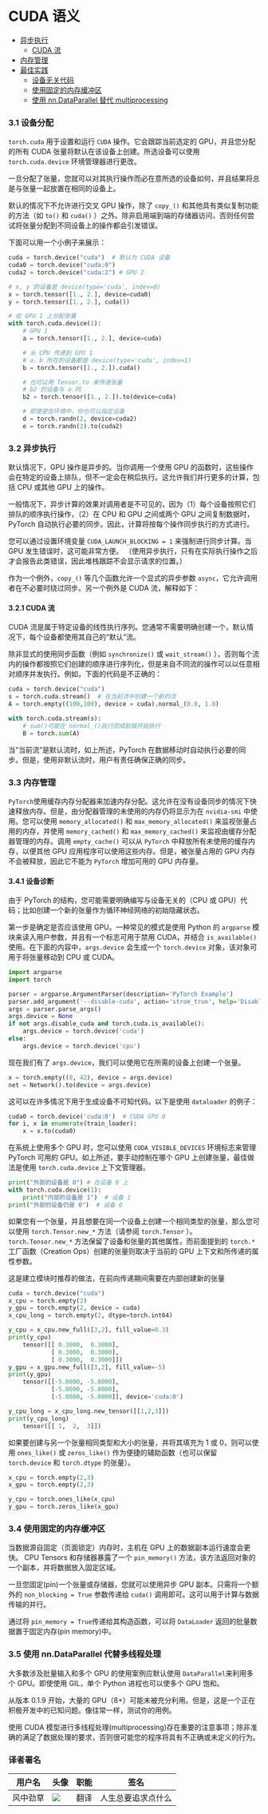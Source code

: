 # CUDA 语义

*   [异步执行](#asynchronous-execution)
    *   [CUDA 流](#cuda-streams)
*   [内存管理](#memory-management)
*   [最佳实践](#best-practices)
    *   [设备无关代码](#device-agnostic-code)
    *   [使用固定的内存缓冲区](#use-pinned-memory-buffers)
    *   [使用 nn.DataParallel 替代 multiprocessing](#use-nn-dataparallel-instead-of-multiprocessing)

### 3.1 设备分配

`torch.cuda` 用于设置和运行 `CUDA` 操作。它会跟踪当前选定的 GPU，并且您分配的所有 CUDA 张量将默认在该设备上创建。所选设备可以使用 `torch.cuda.device` 环境管理器进行更改。

一旦分配了张量，您就可以对其执行操作而必在意所选的设备如何，并且结果将总是与张量一起放置在相同的设备上。

默认的情况下不允许进行交叉 GPU 操作，除了 `copy_()` 和其他具有类似复制功能的方法（如 `to()` 和 `cuda()` ）之外。除非启用端到端的存储器访问，否则任何尝试将张量分配到不同设备上的操作都会引发错误。

下面可以用一个小例子来展示：

```py
cuda = torch.device("cuda")  # 默认为 CUDA 设备
cuda0 = torch.device("cuda:0")
cuda2 = torch.device("cuda:2") # GPU 2

# x, y 的设备是 device(type='cuda', index=0)
x = torch.tensor([1., 2.], device=cuda0)
y = torch.tensor([1., 2.], cuda())

# 在 GPU 1 上分配张量
with torch.cuda.device(1):
    # GPU 1
    a = torch.tensor([1., 2.], device=cuda)

    # 从 CPU 传递到 GPU 1
    # a、b 所在的设备都是 device(type='cuda', index=1)
    b = torch.tensor([1., 2.]).cuda()

    # 也可以用 Tensor.to 来传递张量
    # b2 的设备与 a 同
    b2 = torch.tensor([1., 2.]).to(device=cuda)

    # 即使是在环境中，你也可以指定设备
    d = torch.randn(2, device=cuda2)
    e = torch.randn(2).to(cuda2) 
```

### 3.2 异步执行

默认情况下，GPU 操作是异步的。当你调用一个使用 GPU 的函数时，这些操作会在特定的设备上排队，但不一定会在稍后执行。这允许我们并行更多的计算，包括 CPU 或其他 GPU 上的操作。

一般情况下，异步计算的效果对调用者是不可见的，因为（1）每个设备按照它们排队的顺序执行操作，（2）在 CPU 和 GPU 之间或两个 GPU 之间复制数据时，PyTorch 自动执行必要的同步。因此，计算将按每个操作同步执行的方式进行。

您可以通过设置环境变量 `CUDA_LAUNCH_BLOCKING = 1` 来强制进行同步计算。当 GPU 发生错误时，这可能非常方便。 （使用异步执行，只有在实际执行操作之后才会报告此类错误，因此堆栈跟踪不会显示请求的位置。）

作为一个例外，`copy_()` 等几个函数允许一个显式的异步参数 `async`，它允许调用者在不必要时绕过同步。另一个例外是 CUDA 流，解释如下：

#### 3.2.1 CUDA 流

CUDA 流是属于特定设备的线性执行序列。您通常不需要明确创建一个，默认情况下，每个设备都使用其自己的“默认”流。

除非显式的使用同步函数（例如 `synchronize()` 或 `wait_stream()` ），否则每个流内的操作都按照它们创建的顺序进行序列化，但是来自不同流的操作可以以任意相对顺序并发执行。例如，下面的代码是不正确的：

```py
cuda = torch.device("cuda")
s = torch.cuda.stream()  # 在当前流中创建一个新的流
A = torch.empty((100,100), device = cuda).normal_(0.0, 1.0)

with torch.cuda.stream(s):
    # sum()可能在 normal_()执行完成前就开始执行
    B = torch.sum(A) 
```

当“当前流”是默认流时，如上所述，PyTorch 在数据移动时自动执行必要的同步。但是，使用非默认流时，用户有责任确保正确的同步。

### 3.3 内存管理

`PyTorch`使用缓存内存分配器来加速内存分配。这允许在没有设备同步的情况下快速释放内存。但是，由分配器管理的未使用的内存仍将显示为在 `nvidia-smi` 中使用。您可以使用 `memory_allocated()` 和 `max_memory_allocated()` 来监视张量占用的内存，并使用 `memory_cached()` 和 `max_memory_cached()` 来监视由缓存分配器管理的内存。调用 `empty_cache()` 可以从 `PyTorch` 中释放所有未使用的缓存内存，以便其他 GPU 应用程序可以使用这些内存。但是，被张量占用的 GPU 内存不会被释放，因此它不能为 `PyTorch` 增加可用的 GPU 内存量。

#### 3.4.1 设备诊断

由于 PyTorch 的结构，您可能需要明确编写与设备无关的（CPU 或 GPU）代码；比如创建一个新的张量作为循环神经网络的初始隐藏状态。

第一步是确定是否应该使用 GPU。一种常见的模式是使用 Python 的 `argparse` 模块来读入用户参数，并且有一个标志可用于禁用 CUDA，并结合 `is_available()` 使用。在下面的内容中，`args.device` 会生成一个 `torch.device` 对象，该对象可用于将张量移动到 CPU 或 CUDA。

```py
import argparse
import torch

parser = argparse.ArgumentParser(description='PyTorch Example')
parser.add_argument('--disable-cuda', action='stroe_true', help='Disable CUDA')
args = parser.parse_args()
args.device = None
if not args.disable_cuda and torch.cuda.is_available():
    args.device = torch.device('cuda')
else:
    args.device = torch.device('cpu') 
```

现在我们有了 `args.device`，我们可以使用它在所需的设备上创建一个张量。

```py
x = torch.empty((8, 42), device = args.device)
net = Network().to(device = args.device) 
```

这可以在许多情况下用于生成设备不可知代码。以下是使用 `dataloader` 的例子：

```py
cuda0 = torch.device('cuda:0')  # CUDA GPU 0
for i, x in enumerate(train_loader):
    x = x.to(cuda0) 
```

在系统上使用多个 GPU 时，您可以使用 `CUDA_VISIBLE_DEVICES` 环境标志来管理 PyTorch 可用的 GPU。如上所述，要手动控制在哪个 GPU 上创建张量，最佳做法是使用 `torch.cuda.device` 上下文管理器。

```py
print("外部的设备是 0") # 在设备 0 上
with torch.cuda.device(1):
    print("内部的设备是 1")  # 设备 1
print("外部的设备仍是 0")  # 设备 0 
```

如果您有一个张量，并且想要在同一个设备上创建一个相同类型的张量，那么您可以使用 `torch.Tensor.new_*` 方法（请参阅 `torch.Tensor` ）。`torch.Tensor.new_*` 方法保留了设备和张量的其他属性，而前面提到的 `torch.*` 工厂函数（Creation Ops）创建的张量则取决于当前的 GPU 上下文和所传递的属性参数。

这是建立模块时推荐的做法，在前向传递期间需要在内部创建新的张量

```py
cuda = torch.device("cuda")
x_cpu = torch.empty(2)
y_gpu = torch.empty(2, device = cuda)
x_cpu_long = torch.empty(2, dtype=torch.int64)

y_cpu = x_cpu.new_full([3,2], fill_value=0.3)
print(y_cpu)
    tensor([[ 0.3000,  0.3000],
            [ 0.3000,  0.3000],
            [ 0.3000,  0.3000]])
y_gpu = x_gpu.new_full([3,2], fill_value=-5)
print(y_gpu)
    tensor([[-5.0000, -5.0000],
            [-5.0000, -5.0000],
            [-5.0000, -5.0000]], device='cuda:0')

y_cpu_long = x_cpu_long.new_tensor([[1,2,3]])
print(y_cpu_long)
    tensor([[ 1,  2,  3]]) 
```

如果要创建与另一个张量相同类型和大小的张量，并将其填充为 1 或 0，则可以使用 `ones_like()` 或 `zeros_like()` 作为便捷的辅助函数（也可以保留 `torch.device` 和 `torch.dtype` 的张量）。

```py
x_cpu = torch.empty(2,3)
x_gpu = torch.empty(2,3)

y_cpu = torch.ones_like(x_cpu)
y_gpu = torch.zeros_like(x_gpu) 
```

### 3.4 使用固定的内存缓冲区

当数据源自固定（页面锁定）内存时，主机在 GPU 上的数据副本运行速度会更快。 CPU Tensors 和存储器暴露了一个 `pin_memory()` 方法，该方法返回对象的一个副本，并将数据放入固定区域。

一旦您固定(pin)一个张量或存储器，您就可以使用异步 GPU 副本。只需将一个额外的 `non_blocking = True` 参数传递给 `cuda()` 调用即可。这可以用于计算与数据传输的并行。

通过将 `pin_memory = True`传递给其构造函数，可以将 `DataLoader` 返回的批量数据置于固定内存(pin memory)中。

### 3.5 使用 nn.DataParallel 代替多线程处理

大多数涉及批量输入和多个 GPU 的使用案例应默认使用 `DataParallel`来利用多个 GPU。即使使用 GIL，单个 Python 进程也可以使多个 GPU 饱和。

从版本 0.1.9 开始，大量的 GPU（8+）可能未被充分利用。但是，这是一个正在积极开发中的已知问题。像往常一样，测试你的用例。

使用 CUDA 模型进行多线程处理(multiprocessing)存在重要的注意事项；除非准确的满足了数据处理的要求，否则很可能您的程序将具有不正确或未定义的行为。

### 译者署名

| 用户名 | 头像 | 职能 | 签名 |
| --- | --- | --- | --- |
| 风中劲草 | ![](img/2018033000352689884.jpeg) | 翻译 | 人生总要追求点什么 |